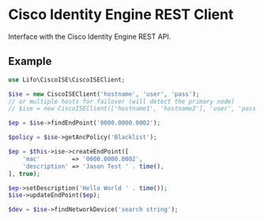 # Cisco Identity Engine REST Client

Interface with the Cisco Identity Engine REST API.

## Example

```php
use Lifo\CiscoISE\CiscoISEClient;

$ise = new CiscoISEClient('hostname', 'user', 'pass');
// or multiple hosts for failover (will detect the primary node)
// $ise = new CiscoISEClient(['hostname1', 'hostname2'], 'user', 'pass');

$ep = $ise->findEndPoint('0000.0000.0002');

$policy = $ise->getAncPolicy('Blacklist');

$ep = $this->ise->createEndPoint([
    'mac'         => '0000.0000.0002',
    'description' => 'Jason Test ' . time(),
], true);

$ep->setDescription('Hello World ' . time());
$ise->updateEndPoint($ep);

$dev = $ise->findNetworkDevice('search string');
```


